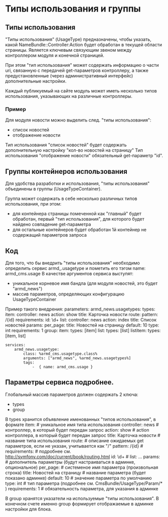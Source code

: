 # Типы использования и группы
## Типы использования
"Типы использования" (UsageType) предназначены, чтобы указать, какой NameBundle::Controller:Action будет обработан в текущей области страницы.
Является ключевым связующим звеном между контроллером модуля и конечной страницей.

При этом "тип использования" может содержать информацию о части uri, связанную с передачей get-параметров контроллеру, а также предустановленные (через административный интерфейс) дополнительные настройки.

Каждый публикуемый на сайте модуль может иметь несколько типов использования, указывающих на различные контроллеры.

### Пример
Для модуля новости можно выделить след. "типы использования":
* список новостей
* отображение новости

Тип использования "список новостей" будет содержать дополнительную настройку "кол-во новостей на страницу"
Тип использования "отображение новости" обязательный get-параметр "id".

## Группы контейнеров использования
Для удобства разработки и использования, "типы использования" объединены в группы (UsageTypeContainer).

Группа может содержать в себе несколько различных типов использования, при этом:
* для контейнера страницы помеченной как "главный" будет обработан, первый "тип использования", для которого будет найдено совпадение get-параметра
* для остальные контейнеров будет обработан 1й контейнер не содержащий параметров запроса

## Код
Для того, что бы внедрить "типы использования" необходимо определить сервис armd_<bundlename>.usagetype и пометить его тэгом name: armd_cms.usage
В качестве аргументов сервиса выступят:
* уникальное корневое имя бандла (для модуля новостей, это будет "armd_news")
* массив параметров, определяющих конфигурацию UsageTypeContainer

Пример такого внедрения:
    parameters:
        armd_news.usagetypes:
            types:
                item:
                    controller: news
                    action: show
                    title: Карточка новости
                    route:
                        pattern: /{id}
                        requirements:
                            id: \d+
                list:
                    controller: news
                    action: index
                    title: Список новостей
                    params:
                        per_page:
                            title: Новостей на страницу
                            default: 10
                            type: int
                            requirements: 1
            group:
                item:
                    types: [item]
                list:
                    types: [list]
                listitem:
                    types: [item, list]

    services:
        armd_news.usagetype:
            class: %armd_cms.usagetype.class%
            arguments: ["armd_news", %armd_news.usagetypes%]
            tags:
                -  { name: armd_cms.usage }

## Параметры сервиса подробнее.
Глобальный массив параметров должен содержать 2 ключа:
* types
* group

В types хранится объявление именованных "типов использования", в формате
    item:                                       # уникальное имя типа использования
        controller: news                        # контроллер, в который будет передан запрос
        action: show                            # action контроллера, в который будет передан запрос
        title: Карточка новости                 # название типа использования
        route:                                  # описание ожидаемых get параметров, если не указан, учитывается как "/"
            pattern: /{id}                      #
            requirements:                       # подробнее см. http://symfony.com/doc/current/book/routing.html
                id: \d+                         #
    list:
        ...
        params:                                 # дополнитель параметры (будут настраиваться в админке, опциональное)
            per_page:                           # системеное имя параметра (произвольная строка)
                title: Новостей на страницу     # название параметра (будет показано админке)
                default: 10                     # значение параметра по умолчанию
                type: int                       # тип параметра (подробнее см. CmsBundle/UsageType/Param/* )
                requirements: 1                 # обязательность параметра, для указания в админке


В group хранятся указатели на используемые "типы использования". В конечном счете именно group формирует отображаемые в админке настройки для блока.
